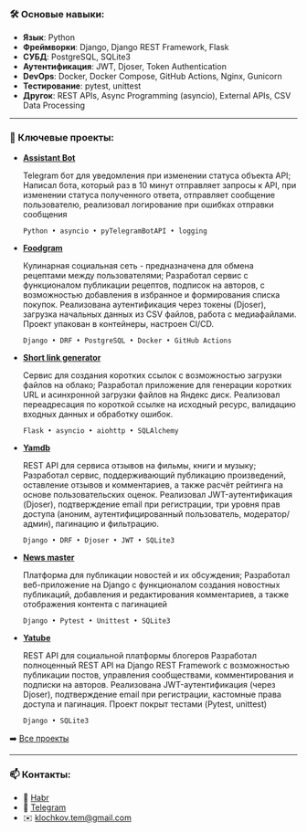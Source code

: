 ### 🛠️ Основые навыки:

- **Язык**: Python
- **Фреймворки**: Django, Django REST Framework, Flask
- **СУБД**: PostgreSQL, SQLite3
- **Аутентификация**: JWT, Djoser, Token Authentication
- **DevOps**: Docker, Docker Compose, GitHub Actions, Nginx, Gunicorn
- **Тестирование**: pytest, unittest
- **Другок**: REST APIs, Async Programming (asyncio), External APIs, CSV Data Processing

---

### 🚀 Ключевые проекты:

- **[Assistant Bot](https://github.com/KlochkovAV/assistant-bot)**
  <p> 
    Telegram бот для уведомления при изменении статуса объекта API;
    Написал бота, который раз в 10 минут отправляет запросы к API, при изменении статуса полученного ответа, отправляет          сообщение пользователю, реализовал логирование при ошибках отправки сообщения
  </p>

  `Python • asyncio • pyTelegramBotAPI • logging`
  
- **[Foodgram](https://github.com/KlochkovAV/foodgram)**
  <p>
    Кулинарная социальная сеть - предназначена для обмена рецептами между пользователями;
    Разработал сервис с функционалом публикации рецептов, подписок на авторов, с возможностью добавления в избранное и           формирования списка покупок. Реализована аутентификация через токены (Djoser), загрузка начальных данных из CSV файлов,      работа с медиафайлами. Проект упакован в контейнеры, настроен CI/CD.
  </p>
  
  `Django • DRF • PostgreSQL • Docker • GitHub Actions`

- **[Short link generator](https://github.com/KlochkovAV/short_link_generator)**
  <p>
    Сервис для создания коротких ссылок с возможностью загрузки файлов на облако;
    Разработал приложение для генерации коротких URL и асинхронной загрузки файлов на Яндекс диск. Реализовал переадресация      по короткой ссылке на исходный ресурс, валидацию входных данных и обработку ошибок.
  </p>

  `Flask • asyncio • aiohttp • SQLAlchemy`

- **[Yamdb](https://github.com/KlochkovAV/yamdb)**
  <p>
    REST API для сервиса отзывов на фильмы, книги и музыку;
    Разработал сервис, поддерживающий публикацию произведений, оставление отзывов и комментариев, а также расчёт рейтинга на     основе пользовательских оценок. Реализовал JWT-аутентификация (Djoser), подтверждение email при регистрации, три уровня      прав доступа (аноним, аутентифицированный пользователь, модератор/админ), пагинацию и фильтрацию.
  </p>

  `Django • DRF • Djoser • JWT • SQLite3`
  
- **[News master](https://github.com/KlochkovAV/yamdb)**
  <p>
    Платформа для публикации новостей и их обсуждения;
    Разработал веб-приложение на Django с функционалом создания новостных публикаций, добавления и редактирования                комментариев, а также отображения контента с пагинацией
  </p>
  
  `Django • Pytest • Unittest • SQLite3`

- **[Yatube](https://github.com/KlochkovAV/yamdb)**
  <p>
    REST API для социальной платформы блогеров
    Разработал полноценный REST API на Django REST Framework с возможностью публикации постов, управления сообществами,          комментирования и подписки на авторов. Реализована JWT-аутентификация (через Djoser), подтверждение email при                регистрации, кастомные права доступа и пагинация. Проект покрыт тестами (Pytest, unittest)
  </p> 
  
  `Django • SQLite3`

➡️ [Все проекты](https://github.com/KlochkovAV?tab=repositories)

---

### 📫 Контакты:

- 💼 [Habr](https://career.habr.com/klochkovart)
- 🐘 [Telegram](https://t.me/@hey_bouss)
- ✉️ klochkov.tem@gmail.com
